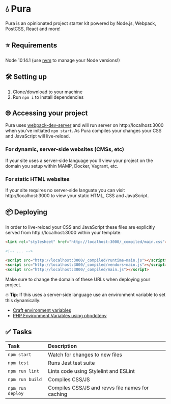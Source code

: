 # 💧 Pura
Pura is an opinionated project starter kit powered by Node.js, Webpack, PostCSS, React and more!

## ⭐️ Requirements
Node 10.14.1 (use [nvm](https://github.com/creationix/nvm) to manage your Node versions!)

## 🛠 Setting up
1. Clone/download to your machine
2. Run `npm i` to install dependencies

## 🌐 Accessing your project
Pura uses [webpack-dev-server](https://github.com/webpack/webpack-dev-server/) and will run server on http://localhost:3000 when you've initiated `npm start`. As Pura compiles your changes your CSS and JavaScript will live-reload.

### For dynamic, server-side websites (CMSs, etc)
If your site uses a server-side language you'll view your project on the domain you setup within MAMP, Docker, Vagrant, etc.

### For static HTML websites
If your site requires no server-side languate you can visit http://localhost:3000 to view your static HTML, CSS and JavaScript.

## 📦 Deploying
In order to live-reload your CSS and JavaScript these files are explicitly served from http://localhost:3000 within your template:
```html
<link rel="stylesheet" href="http://localhost:3000/_compiled/main.css">

<!-- ... -->

<script src="http://localhost:3000/_compiled/runtime~main.js"></script>
<script src="http://localhost:3000/_compiled/vendors~main.js"></script>
<script src="http://localhost:3000/_compiled/main.js"></script>
```

Make sure to change the domain of these URLs when deploying your project.

🔥 **Tip**: If this uses a server-side language use an environment variable to set this dynamically:
- [Craft environment variables](https://docs.craftcms.com/v3/config/environments.html)
- [PHP Environment Variables using phpdotenv](https://github.com/vlucas/phpdotenv)

## ✅ Tasks
| Task              | Description                                      |
|:------------------|:-------------------------------------------------|
| `npm start`       | Watch for changes to new files                   |
| `npm test`        | Runs Jest test suite                             |
| `npm run lint`    | Lints code using Stylelint and ESLint            |
| `npm run build`   | Compiles CSS/JS                                  |
| `npm run deploy`  | Compiles CSS/JS and revvs file names for caching |
